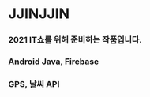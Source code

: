 # JJINJJIN
### 2021 IT쇼를 위해 준비하는 작품입니다.
### Android Java, Firebase
### GPS, 날씨 API





















